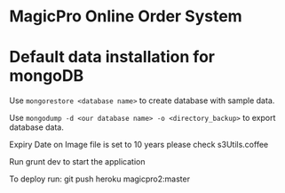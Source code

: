 MagicPro Online Order System
===============

Default data installation for mongoDB
======

Use `mongorestore <database name>` to create database with sample data.

Use `mongodump -d <our database name> -o <directory_backup>` to export database data.

Expiry Date on Image file is set to 10 years please check s3Utils.coffee

Run grunt dev to start the application

To deploy run: git push heroku magicpro2:master